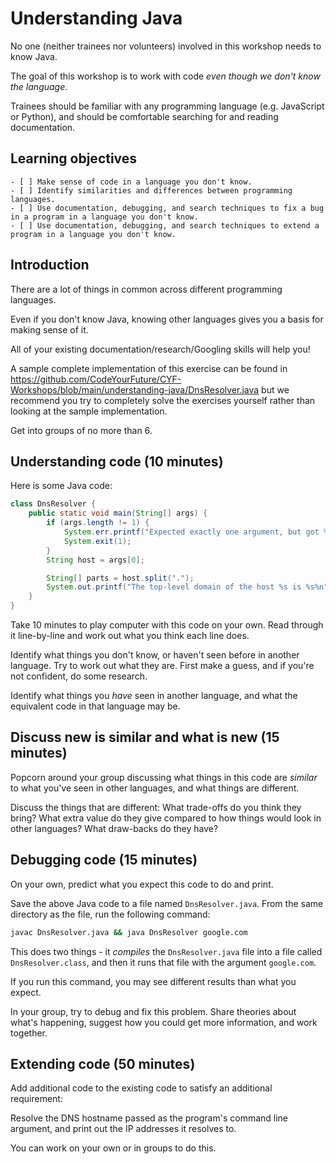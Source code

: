 # Understanding Java

No one (neither trainees nor volunteers) involved in this workshop needs to know Java.

The goal of this workshop is to work with code _even though we don't know the language_.

Trainees should be familiar with any programming language (e.g. JavaScript or Python), and should be comfortable searching for and reading documentation.

## Learning objectives

```objectives
- [ ] Make sense of code in a language you don't know.
- [ ] Identify similarities and differences between programming languages.
- [ ] Use documentation, debugging, and search techniques to fix a bug in a program in a language you don't know.
- [ ] Use documentation, debugging, and search techniques to extend a program in a language you don't know.
```

## Introduction

There are a lot of things in common across different programming languages.

Even if you don't know Java, knowing other languages gives you a basis for making sense of it.

All of your existing documentation/research/Googling skills will help you!

A sample complete implementation of this exercise can be found in https://github.com/CodeYourFuture/CYF-Workshops/blob/main/understanding-java/DnsResolver.java but we recommend you try to completely solve the exercises yourself rather than looking at the sample implementation.

Get into groups of no more than 6.

## Understanding code (10 minutes)

Here is some Java code:

```java
class DnsResolver {
    public static void main(String[] args) {
        if (args.length != 1) {
            System.err.printf("Expected exactly one argument, but got %d%n", args.length);
            System.exit(1);
        }
        String host = args[0];

        String[] parts = host.split(".");
        System.out.printf("The top-level domain of the host %s is %s%n", host, parts[parts.length - 1]);
    }
}
```

Take 10 minutes to play computer with this code on your own. Read through it line-by-line and work out what you think each line does.

Identify what things you don't know, or haven't seen before in another language. Try to work out what they are. First make a guess, and if you're not confident, do some research.

Identify what things you _have_ seen in another language, and what the equivalent code in that language may be.

## Discuss new is similar and what is new (15 minutes)

Popcorn around your group discussing what things in this code are _similar_ to what you've seen in other languages, and what things are different.

Discuss the things that are different: What trade-offs do you think they bring? What extra value do they give compared to how things would look in other languages? What draw-backs do they have?

## Debugging code (15 minutes)

On your own, predict what you expect this code to do and print.

Save the above Java code to a file named `DnsResolver.java`. From the same directory as the file, run the following command:

```bash
javac DnsResolver.java && java DnsResolver google.com
```

This does two things - it _compiles_ the `DnsResolver.java` file into a file called `DnsResolver.class`, and then it runs that file with the argument `google.com`.

If you run this command, you may see different results than what you expect.

In your group, try to debug and fix this problem. Share theories about what's happening, suggest how you could get more information, and work together.

## Extending code (50 minutes)

Add additional code to the existing code to satisfy an additional requirement:

Resolve the DNS hostname passed as the program's command line argument, and print out the IP addresses it resolves to.

You can work on your own or in groups to do this.
